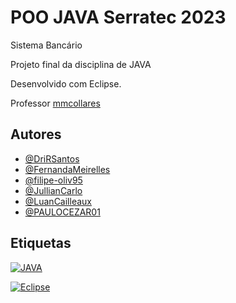 
# POO JAVA Serratec 2023

Sistema Bancário

Projeto final da disciplina de JAVA

Desenvolvido com Eclipse.

Professor [mmcollares](https://github.com/mmcollares)
## Autores

- [@DriRSantos](https://github.com/DriRSantos/)
- [@FernandaMeirelles](https://github.com/FernandaMeirelles)
- [@filipe-oliv95](https://github.com/filipe-oliv95)
- [@JullianCarlo](https://github.com/JullianCarlo)
- [@LuanCailleaux](https://github.com/LuanCailleaux)
- [@PAULOCEZAR01](https://github.com/PAULOCEZAR01)
## Etiquetas

 [![JAVA](https://img.shields.io/badge/Java-ED8B00?style=for-the-badge&logo=openjdk&logoColor=white)](https://shields.io/)

 [![Eclipse](https://img.shields.io/badge/Eclipse-2C2255?style=for-the-badge&logo=eclipse&logoColor=white)](https://shields.io/)